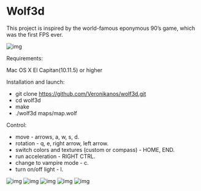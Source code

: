 # Wolf3d
This project is inspired by the world-famous eponymous 90’s game, which was the first FPS ever.

![img](https://github.com/Veronikanos/fdf/raw/master/screenshots/1.png)

Requirements:

Mac OS X El Capitan(10.11.5) or higher

Installation and launch:
 * git clone https://github.com/Veronikanos/wolf3d.git
 * cd wolf3d
 * make
 * ./wolf3d maps/map.wolf

Control:
  * move - arrows, a, w, s, d.
  * rotation - q, e, right arrow, left arrow.
  * switch colors and textures (custom or compass) - HOME, END.
  * run acceleration - RIGHT CTRL.
  * change to vampire mode - c.
  * turn on/off light - l.

![img](https://github.com/Veronikanos/fdf/raw/master/screenshots/2.png)
![img](https://github.com/Veronikanos/fdf/raw/master/screenshots/3.png)
![img](https://github.com/Veronikanos/fdf/raw/master/screenshots/4.png)
![img](https://github.com/Veronikanos/fdf/raw/master/screenshots/5.png)
![img](https://github.com/Veronikanos/fdf/raw/master/screenshots/6.png)
